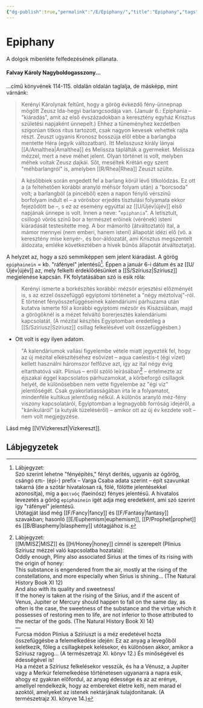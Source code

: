 ```yaml
---
{"dg-publish":true,"permalink":"/E/Epiphany/","title":"Epiphany","tags":["Englishtexttranslated"],"created":"2023-11-11T11:13","updated":"2024-02-02T02:23"}
---
```



# Epiphany

A dolgok mibenléte felfedezésének pillanata.  

#### Falvay Károly Nagyboldogasszony...

...című könyvének 114-115. oldalán oldalán taglalja, de másképp, mint várnánk:  
> Kerényi Károlynak feltűnt, hogy a görög évkezdő fény-ünnepnap mögött Zeusz Ida-hegyi barlangcsodája van. (Január 6.: Epiphania – "kiáradás", amit az első évszázadokban a keresztény egyház Krisztus születési napjaként ünnepelt.) Ehhez a tüneményhez kezdetben szigorúan titkos rítus tartozott, csak nagyon kevesek vehettek rajta részt. Zeuszt ugyanis Kronosz bosszúja elől ebbe a barlangba mentette Héra (egyik változatban). Itt Melisszusz király lányai [[A/Amalthea\|Amalthea]] és Melissza táplálták a gyermeket. Melissza mézzel, mert a neve méhet jelent. Olyan történet is volt, melyben méhek voltak Zeusz dajkái. Sőt, meséltek Krétán egy szent "méhbarlangról" is, amelyben [[R/Rhea\|Rhea]] Zeuszt szülte.  
  
> A későbbiek során engedett fel a barlang körül lévő titkolódzás. Ez ott a (a feltehetően korábbi aranyló méhsör folyam után) a "borcsoda" volt; a barlangból (a pincéből) ezen a napon fénylő vérszínű borfolyam indult el – a vörösbor erjedés tisztulási folyamata ekkor fejeződött be –, s ez az esemény egyúttal az [[U/Újév\|újév]] első napjának ünnepe is volt. Innen a neve: "`epiphania`". A letisztult, csillogó vörös színű bor a természet erőinek (vérének) isteni kiáradását testesítette meg. A bor mámorító (átváltoztató) ital, a mámor mennyei (nem emberi, hanem isteni) állapotát idézi elő (vö. a keresztény mise kenyér-, és bor-áldozatát, ami Krisztus megszentelt áldozata, emléke következtében a hívek bűnös állapotát átváltoztatja).  

A helyzet az, hogy a szó semmiképpen sem jelent kiáradást. A görög `epiphainein` = kb. "ráfényel" jelentésű[^1]. Éppen a január 6-i dátum és az [[U/Újév\|újév]] az, mely felkelti érdeklődésünket a [[S/Szíriusz\|Szíriusz]] megjelenése kapcsán. FK folytatásában szó is esik róla:  
> Kerényi ismerte a borkészítés korábbi: mézsör erjesztési előzményét is, s az ezzel összefüggő egyiptomi történetet a "négy méztolvaj"-ról. E történet fényösszefüggéseinek kalendáriumi párhuzama után kutatva ismerte föl a korábbi egyiptomi mézsör és Kisázsiában, majd a görögöknél is a mézet felváltó borerjesztés kalendáriumi kapcsolatát. (A mézital készítés Egyiptomban eredetileg a [[S/Szíriusz\|Szíriusz]] csillag felkelésével volt összefüggésben.)  
- Ott volt is egy ilyen adatom.  

> "A kalendáriumok vallási figyelembe vétele miatt jegyezték fel, hogy az új mézital elkészítéséhez esővizet – aqua caelestis-t (égi vizet) kellett használni háromszor felfőzve azt, így az ital négy évig eltarthatóvá vált. Plinius – erről szóló leírásában[^2] – értelmezte az éjszakai éggel kapcsolatos párhuzamokat, a körbeforgó csillagok helyét, de különösebben nem vette figyelembe az "égi víz" jelentőségét. Csak gyakorlatiasságában írta le a folyamatot, mindenféle kultikus jelentőség nélkül. A különös aranyló méz-fény viszony kapcsolatáról, Egyiptomban a legnagyobb forróság idejéről, a "kánikuláról" (a kutyák tüzeléséről) – amikor ott az új év kezdete volt – nem volt megjegyzése.  

Lásd még [[V/Vízkereszt\|Vízkereszt]].  

## Lábjegyzetek

[^1]: Lábjegyzet:  
Szó szerint lehetne "fényépítés," fényt derítés, ugyanis az ógörög, csángó επι- (épi-) prefix – Varga Csaba adata szerint – épít szavunkat takarná (de a szótár hivatalosan rá, fölé, fölötte jelentésekkel azonosítja), míg a `ϕαεινóς` (faeinósz) fényes jelentésű. A hivatalos levezetés a görög `epiphainein` igét adja meg eredetként, ami szó szerint így "ráfényel" jelentésű.  
Utótagját lásd még [[F/Fancy\|fancy]] és [[F/Fantasy\|fantasy]] szavakban; hasonló [[E/Euphemism\|euphemism]], [[P/Prophet\|prophet]] és [[B/Blasphemy\|blasphemy]] utótagjához is.  
  

[^2]: Lábjegyzet:  
[[M/MISZ\|MISZ]] és [[H/Honey\|honey]] címnél is szerepelt (Plinius Szíriusz mézzel való kapcsolatba hozatala):  
Oddly enough, Pliny also associated Sirius at the times of its rising with the origin of honey:  
This substance is engendered from the air, mostly at the rising of the constellations, and more especially when Sirius is shining... (The Natural History Book XI 12)  
And also with its quality and sweetness!  
If the honey is taken at the rising of the Sirius, and if the ascent of Venus, Jupiter or Mercury should happen to fall on the same day, as often is the case, the sweetness of the substance and the virtue which it possesses of restoring men to life, are not inferior to those attributed to the nectar of the gods. (The Natural History Book XI 14)  
—  
Furcsa módon Plinius a Szíriuszt is a méz eredetével hozta összefüggésbe a felemelkedése idején:
Ez az anyag a levegőből keletkezik, főleg a csillagképek kelésekor, és különösen akkor, amikor a Szíriusz ragyog... (A természetrajz XI. könyv 12.)
És minőségével és édességével is!  
Ha a mézet a Szíriusz felkelésekor vesszük, és ha a Vénusz, a Jupiter vagy a Merkúr felemelkedése történetesen ugyanarra a napra esik, ahogy ez gyakran előfordul, az anyag édessége és az az erénye, amellyel rendelkezik, hogy az embereket életre kelti, nem marad el azoktól, amelyeket az istenek nektárjának tulajdonítanak. (A természetrajz XI. könyve 14.)  